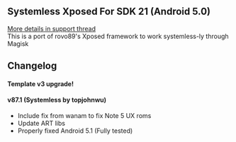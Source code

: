## Systemless Xposed For SDK 21 (Android 5.0)
[More details in support thread](http://forum.xda-developers.com/showthread.php?t=3388268)  
This is a port of rovo89's Xposed framework to work systemless-ly through Magisk

## Changelog
#### Template v3 upgrade!
#### v87.1 (Systemless by topjohnwu)
- Include fix from wanam to fix Note 5 UX roms
- Update ART libs
- Properly fixed Android 5.1 (Fully tested)
